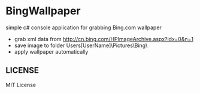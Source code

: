 # BingWallpaper
simple c# console application for grabbing Bing.com wallpaper

+ grab xml data from http://cn.bing.com/HPImageArchive.aspx?idx=0&n=1
+ save image to folder Users\[UserName]\Pictures\Bing\
+ apply wallpaper automatically

## LICENSE
MIT License
